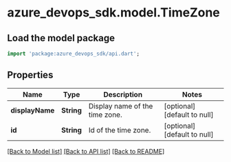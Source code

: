 # azure_devops_sdk.model.TimeZone

## Load the model package
```dart
import 'package:azure_devops_sdk/api.dart';
```

## Properties
Name | Type | Description | Notes
------------ | ------------- | ------------- | -------------
**displayName** | **String** | Display name of the time zone. | [optional] [default to null]
**id** | **String** | Id of the time zone. | [optional] [default to null]

[[Back to Model list]](../README.md#documentation-for-models) [[Back to API list]](../README.md#documentation-for-api-endpoints) [[Back to README]](../README.md)


